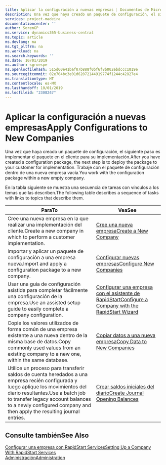 ```yaml
---
title: Aplicar la configuración a nuevas empresas | Documentos de Microsoft
description: Una vez que haya creado un paquete de configuración, el siguiente paso es implementar el paquete en el cliente para su implementación. Use la configuración con una nueva empresa vacía.
services: project-madeira
documentationcenter: ''
author: SorenGP
ms.service: dynamics365-business-central
ms.topic: article
ms.devlang: na
ms.tgt_pltfrm: na
ms.workload: na
ms.search.keywords: ''
ms.date: 10/01/2019
ms.author: sgroespe
ms.openlocfilehash: 515d60e41baf07b888f0bf6f8b002ebdccc1019e
ms.sourcegitcommit: 02e704bc3e01d62072144919774f1244c42827e4
ms.translationtype: HT
ms.contentlocale: es-MX
ms.lasthandoff: 10/01/2019
ms.locfileid: "2308247"
---
```

# <a name="apply-configurations-to-new-companies"></a><span data-ttu-id="8d42e-104">Aplicar la configuración a nuevas empresas</span><span class="sxs-lookup"><span data-stu-id="8d42e-104">Apply Configurations to New Companies</span></span>
<span data-ttu-id="8d42e-105">Una vez que haya creado un paquete de configuración, el siguiente paso es implementar el paquete en el cliente para su implementación.</span><span class="sxs-lookup"><span data-stu-id="8d42e-105">After you have created a configuration package, the next step is to deploy the package to your customer for implementation.</span></span> <span data-ttu-id="8d42e-106">Trabaje con el paquete de configuración dentro de una nueva empresa vacía.</span><span class="sxs-lookup"><span data-stu-id="8d42e-106">You work with the configuration package within a new empty company.</span></span>  

 <span data-ttu-id="8d42e-107">En la tabla siguiente se muestra una secuencia de tareas con vínculos a los temas que las describen.</span><span class="sxs-lookup"><span data-stu-id="8d42e-107">The following table describes a sequence of tasks with links to topics that describe them.</span></span>

|<span data-ttu-id="8d42e-108">**Para**</span><span class="sxs-lookup"><span data-stu-id="8d42e-108">**To**</span></span>|<span data-ttu-id="8d42e-109">**Vea**</span><span class="sxs-lookup"><span data-stu-id="8d42e-109">**See**</span></span>|  
|------------|-------------|  
|<span data-ttu-id="8d42e-110">Cree una nueva empresa en la que realizar una implementación del cliente.</span><span class="sxs-lookup"><span data-stu-id="8d42e-110">Create a new company in which to perform a customer implementation.</span></span>|[<span data-ttu-id="8d42e-111">Cree una nueva empresa</span><span class="sxs-lookup"><span data-stu-id="8d42e-111">Create a New Company</span></span>](admin-how-to-create-a-new-company.md)|  
|<span data-ttu-id="8d42e-112">Importar y aplicar un paquete de configuración a una empresa nueva.</span><span class="sxs-lookup"><span data-stu-id="8d42e-112">Import and apply a configuration package to a new company.</span></span>|[<span data-ttu-id="8d42e-113">Configurar nuevas empresas</span><span class="sxs-lookup"><span data-stu-id="8d42e-113">Configure New Companies</span></span>](admin-how-to-configure-new-companies.md)|  
|<span data-ttu-id="8d42e-114">Usar una guía de configuración asistida para completar fácilmente una configuración de la empresa.</span><span class="sxs-lookup"><span data-stu-id="8d42e-114">Use an assisted setup guide to easily complete a company configuration.</span></span>|[<span data-ttu-id="8d42e-115">Configurar una empresa con el asistente de RapidStart</span><span class="sxs-lookup"><span data-stu-id="8d42e-115">Configure a Company with the RapidStart Wizard</span></span>](admin-how-to-configure-a-company-with-the-rapidstart-wizard.md)|
|<span data-ttu-id="8d42e-116">Copie los valores utilizados de forma común de una empresa existente a una nueva dentro de la misma base de datos.</span><span class="sxs-lookup"><span data-stu-id="8d42e-116">Copy commonly used values from an existing company to a new one, within the same database.</span></span>|[<span data-ttu-id="8d42e-117">Copiar datos a una nueva empresa</span><span class="sxs-lookup"><span data-stu-id="8d42e-117">Copy Data to New Companies</span></span>](admin-how-to-copy-data-to-new-companies.md)|  
|<span data-ttu-id="8d42e-118">Utilice un proceso para transferir saldos de cuenta heredados a una empresa recién configurada y luego aplique los movimientos del diario resultantes.</span><span class="sxs-lookup"><span data-stu-id="8d42e-118">Use a batch job to transfer legacy account balances to a newly configured company and then apply the resulting journal entries.</span></span>|[<span data-ttu-id="8d42e-119">Crear saldos iniciales del diario</span><span class="sxs-lookup"><span data-stu-id="8d42e-119">Create Journal Opening Balances</span></span>](admin-how-to-create-journal-opening-balances.md)|  

## <a name="see-also"></a><span data-ttu-id="8d42e-120">Consulte también</span><span class="sxs-lookup"><span data-stu-id="8d42e-120">See Also</span></span>  
[<span data-ttu-id="8d42e-121">Configurar una empresa con RapidStart Services</span><span class="sxs-lookup"><span data-stu-id="8d42e-121">Setting Up a Company With RapidStart Services</span></span>](admin-set-up-a-company-with-rapidstart.md)  
[<span data-ttu-id="8d42e-122">Administración</span><span class="sxs-lookup"><span data-stu-id="8d42e-122">Administration</span></span>](admin-setup-and-administration.md)
